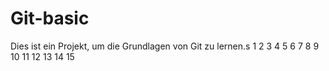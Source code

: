 # Git-basic
Dies ist ein Projekt, um die Grundlagen von Git zu lernen.s
1
2
3
4
5
6
7
8
9
10
11
12
13
14
15
